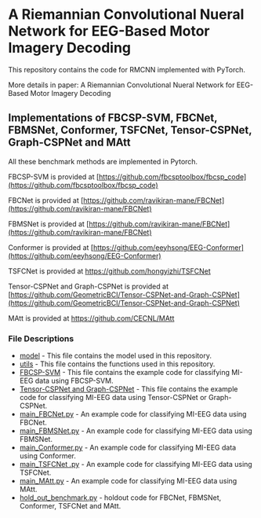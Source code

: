 # A Riemannian Convolutional Nueral Network for EEG-Based Motor Imagery Decoding

This repository contains the code for RMCNN implemented with PyTorch.

More details in paper: A Riemannian Convolutional Nueral Network for EEG-Based Motor Imagery Decoding

## Implementations of FBCSP-SVM, FBCNet, FBMSNet, Conformer,  TSFCNet, Tensor-CSPNet, Graph-CSPNet and MAtt

All these benchmark methods are implemented in Pytorch.

FBCSP-SVM is provided at [https://github.com/fbcsptoolbox/fbcsp_code](https://github.com/fbcsptoolbox/fbcsp_code)

FBCNet is provided at [https://github.com/ravikiran-mane/FBCNet](https://github.com/ravikiran-mane/FBCNet)

FBMSNet is provided at [https://github.com/ravikiran-mane/FBCNet](https://github.com/ravikiran-mane/FBCNet)

Conformer is provided at [https://github.com/eeyhsong/EEG-Conformer](https://github.com/eeyhsong/EEG-Conformer)

TSFCNet is provided at https://github.com/hongyizhi/TSFCNet

Tensor-CSPNet and Graph-CSPNet  is provided at [https://github.com/GeometricBCI/Tensor-CSPNet-and-Graph-CSPNet](https://github.com/GeometricBCI/Tensor-CSPNet-and-Graph-CSPNet)

MAtt is provided at https://github.com/CECNL/MAtt

### File Descriptions

* [model](https://github.com/jxxglcc/RMCNN/tree/main/model) - This file contains the model used in this repository.
* [utils](https://github.com/jxxglcc/RMCNN/tree/main/utils) - This file contains the functions used in this repository.
* [FBCSP-SVM](https://github.com/jxxglcc/RMCNN/tree/main/FBCSP-SVM) - This file contains the example code for classifying MI-EEG data using FBCSP-SVM.
* [Tensor-CSPNet and Graph-CSPNet](https://github.com/jxxglcc/RMCNN/tree/main/Tensor-CSPNet%20and%20Graph-CSPNet) - This file contains the example code for classifying MI-EEG data using Tensor-CSPNet or Graph-CSPNet.
*  [main_FBCNet.py](https://github.com/jxxglcc/RMCNN/blob/main/main_FBCNet.py) - An example code for classifying MI-EEG data using FBCNet.
* [main_FBMSNet.py](https://github.com/jxxglcc/RMCNN/blob/main/main_FBMSNnet.py) - An example code for classifying MI-EEG data using FBMSNet.
* [main_Conformer.py](https://github.com/jxxglcc/RMCNN/blob/main/main_Conformer.py) - An example code for classifying MI-EEG data using Conformer.
* [main_TSFCNet .py](https://github.com/jxxglcc/RMCNN/blob/main/main_TSFCNet.py) - An example code for classifying MI-EEG data using TSFCNet.
* [main_MAtt.py](https://github.com/jxxglcc/RMCNN/blob/main/main_MAtt.py) - An example code for classifying MI-EEG data using MAtt.
* [hold_out_benchmark.py](https://github.com/jxxglcc/RMCNN/blob/main/hold_out_benchmark.py) - holdout  code for FBCNet, FBMSNet, Conformer, TSFCNet and MAtt.
